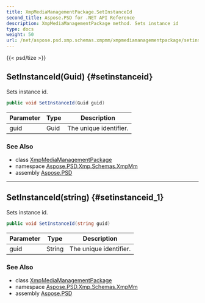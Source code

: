 ```yaml
---
title: XmpMediaManagementPackage.SetInstanceId
second_title: Aspose.PSD for .NET API Reference
description: XmpMediaManagementPackage method. Sets instance id
type: docs
weight: 50
url: /net/aspose.psd.xmp.schemas.xmpmm/xmpmediamanagementpackage/setinstanceid/
---
```

{{< psd/tize >}}
## SetInstanceId(Guid) {#setinstanceid}

Sets instance id.

```csharp
public void SetInstanceId(Guid guid)
```

| Parameter | Type | Description |
| --- | --- | --- |
| guid | Guid | The unique identifier. |

### See Also

* class [XmpMediaManagementPackage](../)
* namespace [Aspose.PSD.Xmp.Schemas.XmpMm](../../../aspose.psd.xmp.schemas.xmpmm/)
* assembly [Aspose.PSD](../../../)

---

## SetInstanceId(string) {#setinstanceid_1}

Sets instance id.

```csharp
public void SetInstanceId(string guid)
```

| Parameter | Type | Description |
| --- | --- | --- |
| guid | String | The unique identifier. |

### See Also

* class [XmpMediaManagementPackage](../)
* namespace [Aspose.PSD.Xmp.Schemas.XmpMm](../../../aspose.psd.xmp.schemas.xmpmm/)
* assembly [Aspose.PSD](../../../)


